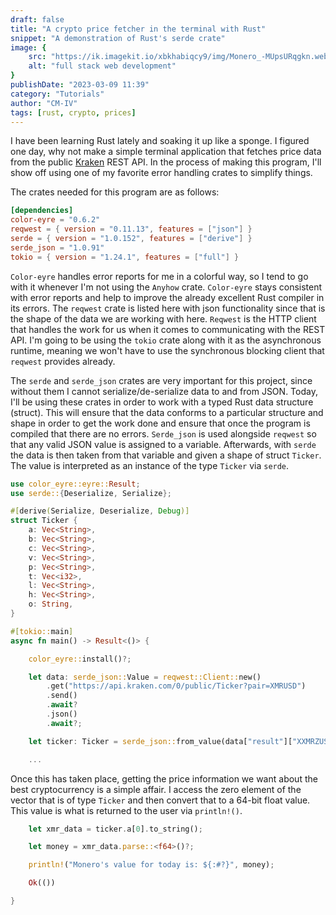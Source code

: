 ```yaml
---
draft: false
title: "A crypto price fetcher in the terminal with Rust"
snippet: "A demonstration of Rust's serde crate"
image: {
    src: "https://ik.imagekit.io/xbkhabiqcy9/img/Monero_-MUpsURqgkn.webp?updatedAt=1637523223793",
    alt: "full stack web development"
}
publishDate: "2023-03-09 11:39"
category: "Tutorials"
author: "CM-IV"
tags: [rust, crypto, prices]
---
```


I have been learning Rust lately and soaking it up like a sponge.  I figured one day, why not make a simple terminal application that fetches price data from the public [Kraken](https://www.kraken.com/) REST API.  In the process of making this program, I'll show off using one of my favorite error handling crates to simplify things.

The crates needed for this program are as follows:

```toml
[dependencies]
color-eyre = "0.6.2"
reqwest = { version = "0.11.13", features = ["json"] }
serde = { version = "1.0.152", features = ["derive"] }
serde_json = "1.0.91"
tokio = { version = "1.24.1", features = ["full"] }

```
`Color-eyre` handles error reports for me in a colorful way, so I tend to go with it whenever I'm not using the `Anyhow` crate.  `Color-eyre` stays consistent with error reports and help to improve the already excellent Rust compiler in its errors.  The `reqwest` crate is listed here with json functionality since that is the shape of the data we are working with here.  `Reqwest` is the HTTP client that handles the work for us when it comes to communicating with the REST API.  I'm going to be using the `tokio` crate along with it as the asynchronous runtime, meaning we won't have to use the synchronous blocking client that `reqwest` provides already.

The `serde` and `serde_json` crates are very important for this project, since without them I cannot serialize/de-serialize data to and from JSON.  Today, I'll be using these crates in order to work with a typed Rust data structure (struct).  This will ensure that the data conforms to a particular structure and shape in order to get the work done and ensure that once the program is compiled that there are no errors.  `Serde_json` is used alongside `reqwest` so that any valid JSON value is assigned to a variable.  Afterwards, with `serde` the data is then taken from that variable and given a shape of struct `Ticker`.  The value is interpreted as an instance of the type `Ticker` via `serde`.

```rust
use color_eyre::eyre::Result;
use serde::{Deserialize, Serialize};

#[derive(Serialize, Deserialize, Debug)]
struct Ticker {
    a: Vec<String>,
    b: Vec<String>,
    c: Vec<String>,
    v: Vec<String>,
    p: Vec<String>,
    t: Vec<i32>,
    l: Vec<String>,
    h: Vec<String>,
    o: String,
}

#[tokio::main]
async fn main() -> Result<()> {

    color_eyre::install()?;

    let data: serde_json::Value = reqwest::Client::new()
        .get("https://api.kraken.com/0/public/Ticker?pair=XMRUSD")
        .send()
        .await?
        .json()
        .await?;

    let ticker: Ticker = serde_json::from_value(data["result"]["XXMRZUSD"].clone())?;

    ...
```

Once this has taken place, getting the price information we want about the best cryptocurrency is a simple affair.  I access the zero element of the vector that is of type `Ticker` and then convert that to a 64-bit float value.  This value is what is returned to the user via `println!()`.

```rust
    let xmr_data = ticker.a[0].to_string();

    let money = xmr_data.parse::<f64>()?;

    println!("Monero's value for today is: ${:#?}", money);

    Ok(())

}
```